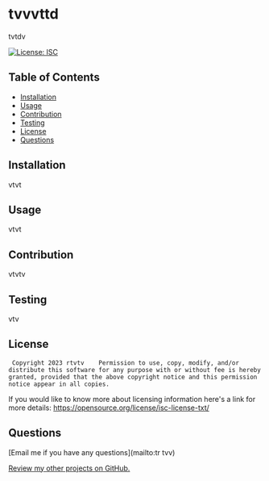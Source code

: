 # tvvvttd
  tvtdv
 
  [![License: ISC](https://img.shields.io/badge/License-ISC-blue.svg)](https://opensource.org/licenses/ISC)

  ## Table of Contents

  - [Installation](#installation)
  - [Usage](#usage)
  - [Contribution](#contribution)
  - [Testing](#testing)
  - [License](#license)
  - [Questions](#questions)


  <a name="installation"></a>
  ## Installation

  vtvt

  <a name= "usage"></a>

  ## Usage

  vtvt
  <a name="contribution"></a>

  ## Contribution 

  vtvtv

  <a name="testing"></a>

  ## Testing 

  vtv

  <a name="license"></a>

  ## License 

     Copyright 2023 rtvtv    Permission to use, copy, modify, and/or distribute this software for any purpose with or without fee is hereby granted, provided that the above copyright notice and this permission notice appear in all copies.

  If you would like to know more about licensing information here's a link for more details: https://opensource.org/license/isc-license-txt/

  <a name="questions"></a>

  ## Questions 

  [Email me if you have any questions](mailto:tr tvv)

[Review my other projects on GitHub.](https://www.github.com/youssefkaroui)

  